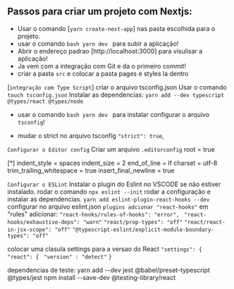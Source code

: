 ## Passos para criar um projeto com Nextjs:

* Usar o comando [`yarn create-next-app`] nas pasta escolhida para o projeto.
* usar o comando ```bash yarn dev ``` para subir a aplicação!
* Abrir o endereço padrao [http://localhost:3000] para visulisar a aplicação!
* Ja vem com a integração com Git e da o primeiro commit!
* criar a pasta `src` e colocar a pasta pages e styles la dentro

[`integração com Type Script`]
criar o arquivo tsconfig.json
Usar o comando `touch tsconfig.json`
Instalar as dependencias:
`yarn add --dev typescript @types/react @types/node`
* usar o comando ```bash yarn dev ``` para instalar configurar o arquivo `tsconfig`!

* mudar o strict no arquivo tsconfig `"strict": true`,

`Configurar o Editor config`
Criar um arquivo `.editorconfig`
root = true

[*]
indent_style = spaces
indent_size = 2
end_of_line = lf
charset = utf-8
trim_trailing_whitespace = true
insert_final_newline = true

`Configurar o ESLint`
Instalar o plugin do Eslint no VSCODE se não estiver instalado.
rodar o comando `npx eslint --init`
rodar a configuração e instalar as dependencias.
`yarn add eslint-plugin-react-hooks --dev`
configurar no arquivo eslint.json
`plugins adcionar "react-hooks"`
em "rules" adicionar:
```"react-hooks/rules-of-hooks": "error",```
   ` "react-hooks/exhaustive-deps": "warn"`
   `"react/prop-types": "off"`
   `"react/react-in-jsx-scope": "off"`
   `"@typescript-eslint/explicit-module-boundary-types": "off"`

colocar uma clasula settings para a versao do React
 `"settings": {`
       ` "react": {`
           ` "version" : "detect"`
       ` } `
     
dependencias de teste:
yarn add --dev jest @babel/preset-typescript @types/jest
npm install --save-dev @testing-library/react
